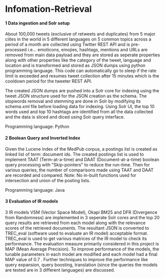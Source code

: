 # Infomation-Retrieval

#### 1 Data ingestion and Solr setup

  About 100,000 tweets (exclusive of retweets and duplicates) from 5 major ciites in the world in 5 different languages on 5 common topics across a period of a month are collected using Twitter REST API and is pre-processed i.e... emoticons, emojies, hashtags, mentions and URLs are removed from main data payload and they are stored as seperate properties along with other properties like the category of the tweet, language and location and is transformed and stored as JSON dumps using python programming language. This code can automatically go to sleep if the rate limit is exceeded and resumes tweet collection after 15 minutes which is the cooldown period for the tweeter REST API.

The created JSON dumps are pushed into a Solr core for indexing using the tweet JSON structure used for the JSON creation as the schema. The stopwords removal and stemming are done in Solr by modifying its schema.xml file before loading data for indexing.
Using Solr UI, the top 10 words used and top 10 hashtags are identified from all the data collected and the data is sliced and diced using Solr query interface.

Programming language: Python

#### 2 Boolean Query and Inverted Index

  Given the Lucene index of the MedPub corpus, a postings list is created as linked list of term: document ids. The created postings list is used to implement TAAT (Term-at-a-time) and DAAT (Document-at-a-time) boolean query processing with "Skip-pointers" to reduce the run-time. Then for various queries, the number of comparisons made using TAAT and DAAT are recorded and compared. 
Note: No in-built functions used for intersection and union of the posting lists.

Programming language: Java

#### 3 Evaluation of IR models

  3 IR models VSM (Vector Space Model), Okapi BM25 and DFR (Divergence from Randomness) are implemented in 3 seperate Solr cores and the top 20 query results are retrieved from each model along with the relevance scores of the retrieved documents. The resultant JSON is converted to TREC_eval (software used to evaluate an IR model) acceptable format.
  TREC_eval is used to get various matrices of the IR model to check its performance. The evaluation measure primarily considered in this project is MAP (Mean Average Precision). To improve performance of the models, the tunable parameters in each model are modified and each model had a final MAP value of 0.7 . Further techniques to improve the performance like query expansion, query boosting, translation (since the queries the models are tested are in 3 different languages) are discussed.
  
  
  
  
